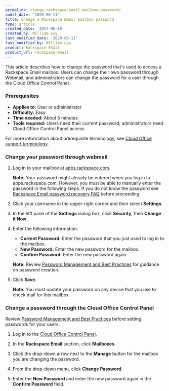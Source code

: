 ```yaml
---
permalink: change-rackspace-email-mailbox-password/
audit_date: '2020-06-11'
title: Change a Rackspace Email mailbox password
type: article
created_date: '2017-06-19'
created_by: William Loy
last_modified_date: '2020-06-11'
last_modified_by: William Loy
product: Rackspace Email
product_url: rackspace-email
---
```


This article describes how to change the password that's used to access a Rackspace Email mailbox. Users can change their own password through Webmail, and administrators can change the password for a user through the Cloud Office Control Panel.

### Prerequisites

- **Applies to:** User or administrator
- **Difficulty:** Easy
- **Time needed:** About 5 minutes
- **Tools required:**  Users need their current password; administrators need Cloud Office Control Panel access

For more information about prerequisite terminology, see [Cloud Office support terminology](/support/how-to/cloud-office-support-terminology/).

### Change your password through webmail

1. Log in to your mailbox at [apps.rackspace.com](https://apps.rackspace.com/index.php).

   **Note:** Your password might already be entered when you log in to apps.rackspace.com. However, you must be able to manually enter the password in the following steps. If you do not know the password see [Rackspace Email password recovery FAQ](/support/how-to/rackspace-email-password-recovery-faq/) before proceeding.

2. Click your username in the upper-right corner and then select **Settings**.

3. In the left pane of the **Settings** dialog box, click **Security**, then **Change it Now**.

4. Enter the following information:

    - **Current Password:** Enter the password that you just used to log in to the mailbox.
    - **New Password:** Enter the new password for the mailbox.
    - **Confirm Password:** Enter the new password again.

    **Note:** Review [Password Management and Best Practices](/support/how-to/password-management-and-best-practices) for guidance on password creation.

5. Click **Save**.

   **Note:** You must update your password on any device that you use to check mail for this mailbox.

### Change a password through the Cloud Office Control Panel

Review [Password Management and Best Practices](/support/how-to/password-management-and-best-practices) before setting passwords for your users.

1. Log in to the [Cloud Office Control Panel](https://cp.rackspace.com/).

2. In the **Rackspace Email** section, click **Mailboxes**.

3. Click the drop-down arrow next to the **Manage** button for the mailbox you are changing the password.

4. From the drop-down menu, click **Change Password**.

5. Enter the **New Password** and enter the new password again in the **Confirm Password** field.
